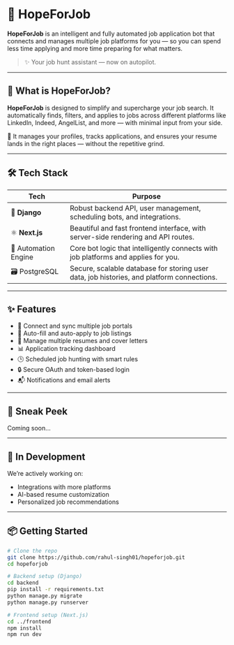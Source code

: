 # 🌟 HopeForJob

**HopeForJob** is an intelligent and fully automated job application bot that connects and manages multiple job platforms for you — so you can spend less time applying and more time preparing for what matters.

> ✨ Your job hunt assistant — now on autopilot.

---

## 🚀 What is HopeForJob?

**HopeForJob** is designed to simplify and supercharge your job search. It automatically finds, filters, and applies to jobs across different platforms like LinkedIn, Indeed, AngelList, and more — with minimal input from your side.

📌 It manages your profiles, tracks applications, and ensures your resume lands in the right places — without the repetitive grind.

---

## 🛠️ Tech Stack

| Tech | Purpose |
|------|---------|
| 🐍 **Django** | Robust backend API, user management, scheduling bots, and integrations. |
| ⚛️ **Next.js** | Beautiful and fast frontend interface, with server-side rendering and API routes. |
| 🧠 Automation Engine | Core bot logic that intelligently connects with job platforms and applies for you. |
| 🗃️ PostgreSQL | Secure, scalable database for storing user data, job histories, and platform connections. |

---

## ✨ Features

- 🔗 Connect and sync multiple job portals
- 🤖 Auto-fill and auto-apply to job listings
- 📄 Manage multiple resumes and cover letters
- 📊 Application tracking dashboard
- 🕒 Scheduled job hunting with smart rules
- 🔒 Secure OAuth and token-based login
- 📬 Notifications and email alerts

---

## 📸 Sneak Peek

Coming soon...

---

## 🚧 In Development

We’re actively working on:
- Integrations with more platforms
- AI-based resume customization
- Personalized job recommendations

---

## 📦 Getting Started

```bash
# Clone the repo
git clone https://github.com/rahul-singh01/hopeforjob.git
cd hopeforjob

# Backend setup (Django)
cd backend
pip install -r requirements.txt
python manage.py migrate
python manage.py runserver

# Frontend setup (Next.js)
cd ../frontend
npm install
npm run dev
